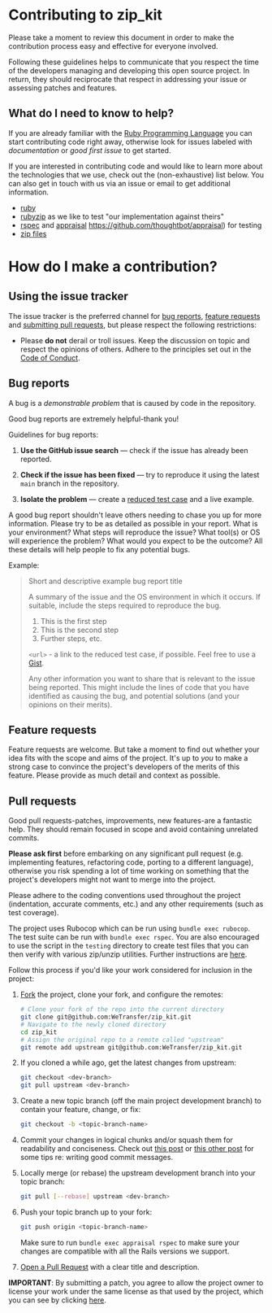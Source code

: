# Contributing to zip_kit

Please take a moment to review this document in order to make the contribution
process easy and effective for everyone involved.

Following these guidelines helps to communicate that you respect the time of
the developers managing and developing this open source project. In return,
they should reciprocate that respect in addressing your issue or assessing
patches and features.

## What do I need to know to help?

If you are already familiar with the [Ruby Programming Language](https://www.ruby-lang.org/) you can start contributing code right away, otherwise look for issues labeled with *documentation* or *good first issue* to get started.

If you are interested in contributing code and would like to learn more about the technologies that we use, check out the (non-exhaustive) list below. You can also get in touch with us via an issue or email to get additional information.

 - [ruby](https://ruby-doc.org)
 - [rubyzip](https://github.com/rubyzip/rubyzip) as we like to test "our implementation against theirs"
 - [rspec](http://rspec.info/) and [appraisal]() https://github.com/thoughtbot/appraisal) for testing
 - [zip files](https://en.wikipedia.org/wiki/Zip_(file_format))

# How do I make a contribution?

## Using the issue tracker

The issue tracker is the preferred channel for [bug reports](#bug-reports),
[feature requests](#feature-requests) and [submitting pull
requests](#pull-requests), but please respect the following restrictions:

* Please **do not** derail or troll issues. Keep the discussion on topic and respect the opinions of others. Adhere to the principles set out in the [Code of Conduct](https://github.com/WeTransfer/zip_kit/blob/main/CODE_OF_CONDUCT.md).

## Bug reports

A bug is a _demonstrable problem_ that is caused by code in the repository.

Good bug reports are extremely helpful-thank you!

Guidelines for bug reports:

1. **Use the GitHub issue search** &mdash; check if the issue has already been
   reported.

2. **Check if the issue has been fixed** &mdash; try to reproduce it using the
   latest `main` branch in the repository.

3. **Isolate the problem** &mdash; create a [reduced test
   case](http://css-tricks.com/reduced-test-cases/) and a live example.

A good bug report shouldn't leave others needing to chase you up for more
information. Please try to be as detailed as possible in your report. What is
your environment? What steps will reproduce the issue? What tool(s) or OS will
experience the problem? What would you expect to be the outcome? All these
details will help people to fix any potential bugs.

Example:

> Short and descriptive example bug report title
>
> A summary of the issue and the OS environment in which it occurs. If
> suitable, include the steps required to reproduce the bug.
>
> 1. This is the first step
> 2. This is the second step
> 3. Further steps, etc.
>
> `<url>` - a link to the reduced test case, if possible. Feel free to use a [Gist](https://gist.github.com).
>
> Any other information you want to share that is relevant to the issue being
> reported. This might include the lines of code that you have identified as
> causing the bug, and potential solutions (and your opinions on their
> merits).


## Feature requests

Feature requests are welcome. But take a moment to find out whether your idea
fits with the scope and aims of the project. It's up to *you* to make a strong
case to convince the project's developers of the merits of this feature. Please
provide as much detail and context as possible.


## Pull requests

Good pull requests-patches, improvements, new features-are a fantastic
help. They should remain focused in scope and avoid containing unrelated
commits.

**Please ask first** before embarking on any significant pull request (e.g.
implementing features, refactoring code, porting to a different language),
otherwise you risk spending a lot of time working on something that the
project's developers might not want to merge into the project.

Please adhere to the coding conventions used throughout the project (indentation,
accurate comments, etc.) and any other requirements (such as test coverage).

The project uses Rubocop which can be run using `bundle exec rubocop`. The test
suite can be run with `bundle exec rspec`. You are also encouraged to use the
script in the `testing` directory to create test files that you can then verify
with various zip/unzip utilities. Further instructions are [here](https://github.com/WeTransfer/zip_kit/blob/main/testing/README_TESTING.md).  

Follow this process if you'd like your work considered for inclusion in the
project:

1. [Fork](http://help.github.com/fork-a-repo/) the project, clone your fork,
   and configure the remotes:

   ```bash
   # Clone your fork of the repo into the current directory
   git clone git@github.com:WeTransfer/zip_kit.git
   # Navigate to the newly cloned directory
   cd zip_kit
   # Assign the original repo to a remote called "upstream"
   git remote add upstream git@github.com:WeTransfer/zip_kit.git
   ```

2. If you cloned a while ago, get the latest changes from upstream:

   ```bash
   git checkout <dev-branch>
   git pull upstream <dev-branch>
   ```

3. Create a new topic branch (off the main project development branch) to
   contain your feature, change, or fix:

   ```bash
   git checkout -b <topic-branch-name>
   ```

4. Commit your changes in logical chunks and/or squash them for readability and
   conciseness. Check out [this post](https://chris.beams.io/posts/git-commit/) or
   [this other post](http://tbaggery.com/2008/04/19/a-note-about-git-commit-messages.html) for some tips re: writing good commit messages.

5. Locally merge (or rebase) the upstream development branch into your topic branch:

   ```bash
   git pull [--rebase] upstream <dev-branch>
   ```

6. Push your topic branch up to your fork:

   ```bash
   git push origin <topic-branch-name>
   ```

   Make sure to run `bundle exec appraisal rspec` to make sure your changes are compatible with all the Rails versions we support.

7. [Open a Pull Request](https://help.github.com/articles/using-pull-requests/)
    with a clear title and description.

**IMPORTANT**: By submitting a patch, you agree to allow the project owner to
license your work under the same license as that used by the project, which you
can see by clicking [here](https://github.com/WeTransfer/zip_kit/blob/main/LICENSE.txt). 
